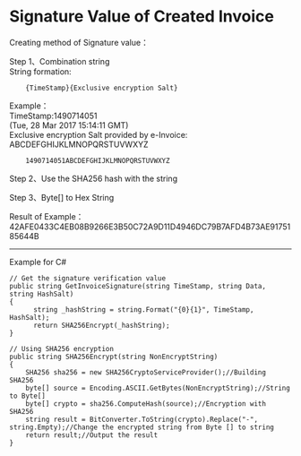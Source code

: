 # Signature Value of Created Invoice

Creating method of Signature value：

Step 1、Combination string  
String formation:

```
    {TimeStamp}{Exclusive encryption Salt}
```

Example：  
TimeStamp:1490714051  
\(Tue, 28 Mar 2017 15:14:11 GMT\)  
Exclusive encryption Salt provided by e-Invoice: ABCDEFGHIJKLMNOPQRSTUVWXYZ

```
    1490714051ABCDEFGHIJKLMNOPQRSTUVWXYZ
```

Step 2、Use the SHA256 hash with the string

Step 3、Byte\[\] to Hex String

Result of Example：  
    42AFE0433C4EB08B9266E3B50C72A9D11D4946DC79B7AFD4B73AE9175185644B

---

Example for C\#

```cshap
// Get the signature verification value
public string GetInvoiceSignature(string TimeStamp, string Data, string HashSalt)
{
      string _hashString = string.Format("{0}{1}", TimeStamp, HashSalt);
      return SHA256Encrypt(_hashString);
}

// Using SHA256 encryption
public string SHA256Encrypt(string NonEncryptString)
{
    SHA256 sha256 = new SHA256CryptoServiceProvider();//Building SHA256
    byte[] source = Encoding.ASCII.GetBytes(NonEncryptString);//String to Byte[]
    byte[] crypto = sha256.ComputeHash(source);//Encryption with SHA256
    string result = BitConverter.ToString(crypto).Replace("-", string.Empty);//Change the encrypted string from Byte [] to string
    return result;//Output the result
}
```



